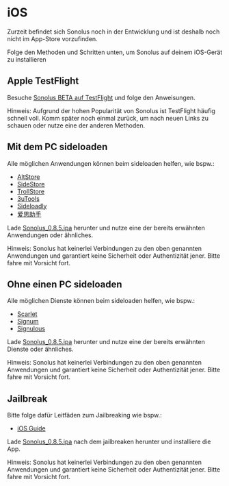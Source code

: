 # iOS

Zurzeit befindet sich Sonolus noch in der Entwicklung und ist deshalb noch nicht im App-Store vorzufinden.

Folge den Methoden und Schritten unten, um Sonolus auf deinem iOS-Gerät zu installieren

## Apple TestFlight

Besuche [Sonolus BETA auf TestFlight](https://testflight.apple.com/join/mdFtAf92) und folge den Anweisungen.

Hinweis: Aufgrund der hohen Popularität von Sonolus ist TestFlight häufig schnell voll. Komm später noch einmal zurück, um nach neuen Links zu schauen oder nutze eine der anderen Methoden.

## Mit dem PC sideloaden

Alle möglichen Anwendungen können beim sideloaden helfen, wie bspw.:

-   [AltStore](https://altstore.io)
-   [SideStore](https://sidestore.io)
-   [TrollStore](https://github.com/opa334/TrollStore)
-   [3uTools](http://3u.com)
-   [Sideloadly](https://sideloadly.io)
-   [爱思助手](https://www.i4.cn)

Lade [Sonolus_0.8.5.ipa](https://download.sonolus.com/Sonolus_0.8.5.ipa) herunter und nutze eine der bereits erwähnten Anwendungen oder ähnliches.

Hinweis: Sonolus hat keinerlei Verbindungen zu den oben genannten Anwendungen und garantiert keine Sicherheit oder Authentizität jener. Bitte fahre mit Vorsicht fort.

## Ohne einen PC sideloaden

Alle möglichen Dienste können beim sideloaden helfen, wie bspw.:

-   [Scarlet](https://usescarlet.com)
-   [Signum](https://signumsign.me)
-   [Signulous](https://www.signulous.com)

Lade [Sonolus_0.8.5.ipa](https://download.sonolus.com/Sonolus_0.8.5.ipa) herunter und nutze eine der bereits erwähnten Dienste oder ähnliches.

Hinweis: Sonolus hat keinerlei Verbindungen zu den oben genannten Anwendungen und garantiert keine Sicherheit oder Authentizität jener. Bitte fahre mit Vorsicht fort.

## Jailbreak

Bitte folge dafür Leitfäden zum Jailbreaking wie bspw.:

-   [iOS Guide](https://ios.cfw.guide)

Lade [Sonolus_0.8.5.ipa](https://download.sonolus.com/Sonolus_0.8.5.ipa) nach dem jailbreaken herunter und installiere die App.

Hinweis: Sonolus hat keinerlei Verbindungen zu den oben genannten Anwendungen und garantiert keine Sicherheit oder Authentizität jener. Bitte fahre mit Vorsicht fort.
